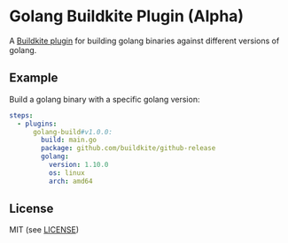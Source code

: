 # Golang Buildkite Plugin (Alpha)

A [Buildkite plugin](https://buildkite.com/docs/agent/v3/plugins) for building golang binaries against different versions of golang.

## Example

Build a golang binary with a specific golang version:

```yml
steps:
  - plugins:
      golang-build#v1.0.0:
        build: main.go
        package: github.com/buildkite/github-release
        golang:
          version: 1.10.0
          os: linux
          arch: amd64
```

## License

MIT (see [LICENSE](LICENSE))
